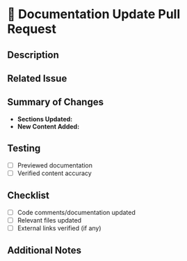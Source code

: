 # 📝 Documentation Update Pull Request

## Description
<!-- Briefly describe the documentation changes -->

## Related Issue
<!-- Link the issue using "Closes #issue_number" -->

## Summary of Changes
- **Sections Updated:** <!-- Mention updated sections or files -->
- **New Content Added:** <!-- Describe new content added -->

## Testing
- [ ] Previewed documentation
- [ ] Verified content accuracy

## Checklist
- [ ] Code comments/documentation updated
- [ ] Relevant files updated
- [ ] External links verified (if any)

## Additional Notes
<!-- Any extra context or screenshots -->